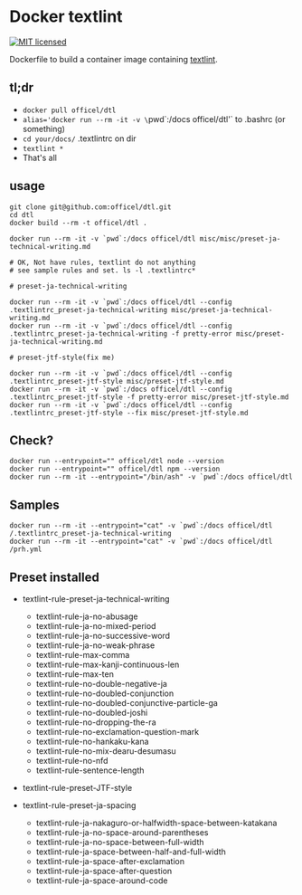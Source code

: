 # Docker textlint

[![MIT licensed](https://img.shields.io/badge/license-MIT-blue.svg)](./LICENSE)

Dockerfile to build a container image containing [textlint](https://textlint.github.io/).

## tl;dr

* `docker pull officel/dtl`
* `alias='docker run --rm -it -v \`pwd\`:/docs officel/dtl'` to .bashrc (or something)
* `cd your/docs/` .textlintrc on dir
* `textlint *`
* That's all

## usage

    git clone git@github.com:officel/dtl.git
    cd dtl
    docker build --rm -t officel/dtl .

    docker run --rm -it -v `pwd`:/docs officel/dtl misc/misc/preset-ja-technical-writing.md

    # OK, Not have rules, textlint do not anything
    # see sample rules and set. ls -l .textlintrc*

    # preset-ja-technical-writing

    docker run --rm -it -v `pwd`:/docs officel/dtl --config .textlintrc_preset-ja-technical-writing misc/preset-ja-technical-writing.md
    docker run --rm -it -v `pwd`:/docs officel/dtl --config .textlintrc_preset-ja-technical-writing -f pretty-error misc/preset-ja-technical-writing.md

    # preset-jtf-style(fix me)

    docker run --rm -it -v `pwd`:/docs officel/dtl --config .textlintrc_preset-jtf-style misc/preset-jtf-style.md
    docker run --rm -it -v `pwd`:/docs officel/dtl --config .textlintrc_preset-jtf-style -f pretty-error misc/preset-jtf-style.md
    docker run --rm -it -v `pwd`:/docs officel/dtl --config .textlintrc_preset-jtf-style --fix misc/preset-jtf-style.md


## Check?

    docker run --entrypoint="" officel/dtl node --version
    docker run --entrypoint="" officel/dtl npm --version
    docker run --rm -it --entrypoint="/bin/ash" -v `pwd`:/docs officel/dtl

## Samples

    docker run --rm -it --entrypoint="cat" -v `pwd`:/docs officel/dtl /.textlintrc_preset-ja-technical-writing
    docker run --rm -it --entrypoint="cat" -v `pwd`:/docs officel/dtl /prh.yml


## Preset installed

* textlint-rule-preset-ja-technical-writing

    * textlint-rule-ja-no-abusage
    * textlint-rule-ja-no-mixed-period
    * textlint-rule-ja-no-successive-word
    * textlint-rule-ja-no-weak-phrase
    * textlint-rule-max-comma
    * textlint-rule-max-kanji-continuous-len
    * textlint-rule-max-ten
    * textlint-rule-no-double-negative-ja
    * textlint-rule-no-doubled-conjunction
    * textlint-rule-no-doubled-conjunctive-particle-ga
    * textlint-rule-no-doubled-joshi
    * textlint-rule-no-dropping-the-ra
    * textlint-rule-no-exclamation-question-mark
    * textlint-rule-no-hankaku-kana
    * textlint-rule-no-mix-dearu-desumasu
    * textlint-rule-no-nfd
    * textlint-rule-sentence-length

* textlint-rule-preset-JTF-style

* textlint-rule-preset-ja-spacing

    * textlint-rule-ja-nakaguro-or-halfwidth-space-between-katakana
    * textlint-rule-ja-no-space-around-parentheses
    * textlint-rule-ja-no-space-between-full-width
    * textlint-rule-ja-space-between-half-and-full-width
    * textlint-rule-ja-space-after-exclamation
    * textlint-rule-ja-space-after-question
    * textlint-rule-ja-space-around-code

